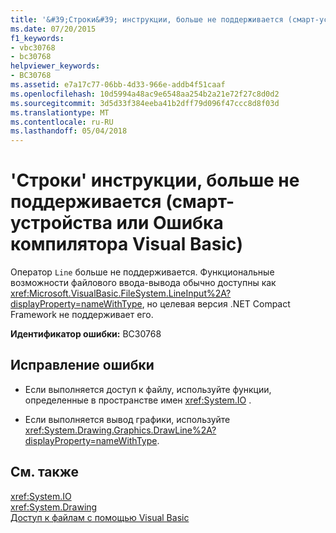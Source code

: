 ```yaml
---
title: '&#39;Строки&#39; инструкции, больше не поддерживается (смарт-устройств-Ошибка компилятора Visual Basic)'
ms.date: 07/20/2015
f1_keywords:
- vbc30768
- bc30768
helpviewer_keywords:
- BC30768
ms.assetid: e7a17c77-06bb-4d33-966e-addb4f51caaf
ms.openlocfilehash: 10d5994a48ac9e6548aa254b2a21e72f27c8d0d2
ms.sourcegitcommit: 3d5d33f384eeba41b2dff79d096f47ccc8d8f03d
ms.translationtype: MT
ms.contentlocale: ru-RU
ms.lasthandoff: 05/04/2018
---
```

# <a name="39line39-statements-are-no-longer-supported-smart-devicevisual-basic-compiler-error"></a>&#39;Строки&#39; инструкции, больше не поддерживается (смарт-устройства или Ошибка компилятора Visual Basic)
Оператор `Line` больше не поддерживается. Функциональные возможности файлового ввода-вывода обычно доступны как <xref:Microsoft.VisualBasic.FileSystem.LineInput%2A?displayProperty=nameWithType>, но целевая версия .NET Compact Framework не поддерживает его.  
  
 **Идентификатор ошибки:** BC30768  
  
## <a name="to-correct-this-error"></a>Исправление ошибки  
  
-   Если выполняется доступ к файлу, используйте функции, определенные в пространстве имен <xref:System.IO> .  
  
-   Если выполняется вывод графики, используйте <xref:System.Drawing.Graphics.DrawLine%2A?displayProperty=nameWithType>.  
  
## <a name="see-also"></a>См. также  
 <xref:System.IO>  
 <xref:System.Drawing>  
 [Доступ к файлам с помощью Visual Basic](../../visual-basic/developing-apps/programming/drives-directories-files/file-access.md)
